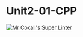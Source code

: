# Unit2-01-CPP
[![Mr Coxall's Super Linter](https://github.com/ICS3U-Programming-PeterS/Unit2-01-CPP/workflows/Mr%20Coxall's%20Super%20Linter/badge.svg)](https://github.com/ICS3U-Programming-PeterS/Unit2-01-CPP/actions/)
